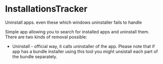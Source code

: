 # InstallationsTracker
Uninstall apps. even these  which windows uninstaller fails to handle

Simple app allowing you to search for installed apps and uninstall them.
There are two kinds of removal possible:
- Uninstall - official way, it calls uninstaller of the app. Please note that if app has a bundle installer using this tool you might unsistall each part of the bundle separately.
